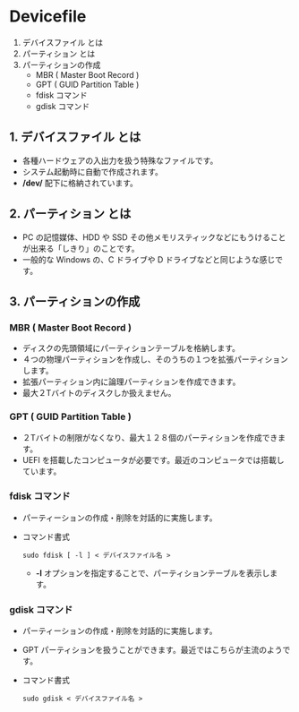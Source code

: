 # Devicefile
1. デバイスファイル とは
2. パーティション とは
3. パーティションの作成
   - MBR ( Master Boot Record )
   - GPT ( GUID Partition Table )
   - fdisk コマンド
   - gdisk コマンド

## 1. デバイスファイル とは
 - 各種ハードウェアの入出力を扱う特殊なファイルです。
 - システム起動時に自動で作成されます。
 - **/dev/** 配下に格納されています。

## 2. パーティション とは
 - PC の記憶媒体、HDD や SSD その他メモリスティックなどにもうけることが出来る「しきり」のことです。
 - 一般的な Windows の、C ドライブや D ドライブなどと同じような感じです。

## 3. パーティションの作成

### MBR ( Master Boot Record )
 - ディスクの先頭領域にパーティションテーブルを格納します。
 - ４つの物理パーティションを作成し、そのうちの１つを拡張パーティションします。
 - 拡張パーティション内に論理パーティションを作成できます。
 - 最大２Tバイトのディスクしか扱えません。

### GPT ( GUID Partition Table )
 - ２Tバイトの制限がなくなり、最大１２８個のパーティションを作成できます。
 - UEFI を搭載したコンピュータが必要です。最近のコンピュータでは搭載しています。

### fdisk コマンド
 - パーティーションの作成・削除を対話的に実施します。
 - コマンド書式

    ```:書式
    sudo fdisk [ -l ] < デバイスファイル名 >
    ```
    - **-l** オプションを指定することで、パーティションテーブルを表示します。

### gdisk コマンド
 - パーティーションの作成・削除を対話的に実施します。
 - GPT パーティションを扱うことができます。最近ではこちらが主流のようです。
 - コマンド書式

    ```:コマンド
    sudo gdisk < デバイスファイル名 >
    ```
